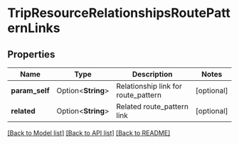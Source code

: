 # TripResourceRelationshipsRoutePatternLinks

## Properties

Name | Type | Description | Notes
------------ | ------------- | ------------- | -------------
**param_self** | Option<**String**> | Relationship link for route_pattern | [optional]
**related** | Option<**String**> | Related route_pattern link | [optional]

[[Back to Model list]](../README.md#documentation-for-models) [[Back to API list]](../README.md#documentation-for-api-endpoints) [[Back to README]](../README.md)


